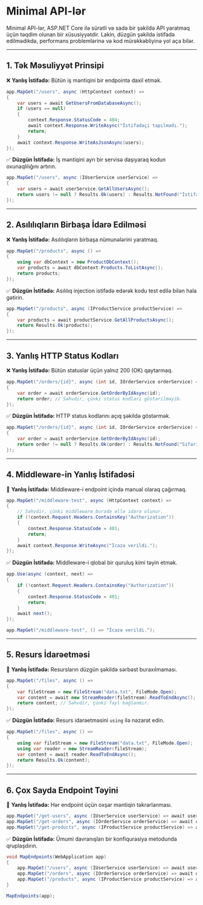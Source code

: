 # Minimal API-lər

Minimal API-lər, ASP.NET Core ilə sürətli və sadə bir şəkildə API yaratmaq üçün təqdim olunan bir xüsusiyyətdir. Lakin, düzgün şəkildə istifadə edilmədikdə, performans problemlərinə və kod mürəkkəbliyinə yol aça bilər.

---

## 1. Tək Məsuliyyət Prinsipi

❌ **Yanlış İstifadə:** Bütün iş məntiqini bir endpointə daxil etmək.

```csharp
app.MapGet("/users", async (HttpContext context) =>
{
    var users = await GetUsersFromDatabaseAsync();
    if (users == null)
    {
        context.Response.StatusCode = 404;
        await context.Response.WriteAsync("İstifadəçi tapılmadı.");
        return;
    }
    await context.Response.WriteAsJsonAsync(users);
});
```

✅ **Düzgün İstifadə:** İş məntiqini ayrı bir servisə daşıyaraq kodun oxunaqlılığını artırın.

```csharp
app.MapGet("/users", async (IUserService userService) =>
{
    var users = await userService.GetAllUsersAsync();
    return users != null ? Results.Ok(users) : Results.NotFound("İstifadəçi tapılmadı.");
});
```

---

## 2. Asılılıqların Birbaşa İdarə Edilməsi

❌ **Yanlış İstifadə:** Asılılıqların birbaşa nümunələrini yaratmaq.

```csharp
app.MapGet("/products", async () =>
{
    using var dbContext = new ProductDbContext();
    var products = await dbContext.Products.ToListAsync();
    return products;
});
```

✅ **Düzgün İstifadə:** Asılılıq injection istifadə edərək kodu test edilə bilən hala gətirin.

```csharp
app.MapGet("/products", async (IProductService productService) =>
{
    var products = await productService.GetAllProductsAsync();
    return Results.Ok(products);
});
```

---

## 3. Yanlış HTTP Status Kodları

❌ **Yanlış İstifadə:** Bütün statuslar üçün yalnız 200 (OK) qaytarmaq.

```csharp
app.MapGet("/orders/{id}", async (int id, IOrderService orderService) =>
{
    var order = await orderService.GetOrderByIdAsync(id);
    return order; // Səhvdir, çünki status kodları göstərilməyib.
});
```

✅ **Düzgün İstifadə:** HTTP status kodlarını açıq şəkildə göstərmək.

```csharp
app.MapGet("/orders/{id}", async (int id, IOrderService orderService) =>
{
    var order = await orderService.GetOrderByIdAsync(id);
    return order != null ? Results.Ok(order) : Results.NotFound("Sifariş tapılmadı.");
});
```

---

## 4. Middleware-in Yanlış İstifadəsi

🔴 **Yanlış İstifadə:** Middleware-i endpoint içində manual olaraq çağırmaq.

```csharp
app.MapGet("/middleware-test", async (HttpContext context) =>
{
    // Səhvdir, çünki middleware burada əllə idarə olunur.
    if (!context.Request.Headers.ContainsKey("Authorization"))
    {
        context.Response.StatusCode = 401;
        return;
    }
    await context.Response.WriteAsync("İcazə verildi.");
});
```

✅ **Düzgün İstifadə:** Middleware-i qlobal bir quruluş kimi təyin etmək.

```csharp
app.Use(async (context, next) =>
{
    if (!context.Request.Headers.ContainsKey("Authorization"))
    {
        context.Response.StatusCode = 401;
        return;
    }
    await next();
});

app.MapGet("/middleware-test", () => "İcazə verildi.");
```

---

## 5. Resurs İdarəetməsi

🔴 **Yanlış İstifadə:** Resursların düzgün şəkildə sərbəst buraxılmaması.

```csharp
app.MapGet("/files", async () =>
{
    var fileStream = new FileStream("data.txt", FileMode.Open);
    var content = await new StreamReader(fileStream).ReadToEndAsync();
    return content; // Səhvdir, çünki fayl bağlanmır.
});
```

✅ **Düzgün İstifadə:** Resurs idarəetməsini `using` ilə nəzarət edin.

```csharp
app.MapGet("/files", async () =>
{
    using var fileStream = new FileStream("data.txt", FileMode.Open);
    using var reader = new StreamReader(fileStream);
    var content = await reader.ReadToEndAsync();
    return Results.Ok(content);
});
```

---

## 6. Çox Sayda Endpoint Təyini

🔴 **Yanlış İstifadə:** Hər endpoint üçün oxşar məntiqin təkrarlanması.

```csharp
app.MapGet("/get-users", async (IUserService userService) => await userService.GetAllUsersAsync());
app.MapGet("/get-orders", async (IOrderService orderService) => await orderService.GetAllOrdersAsync());
app.MapGet("/get-products", async (IProductService productService) => await productService.GetAllProductsAsync());
```

✅ **Düzgün İstifadə:** Ümumi davranışları bir konfiqurasiya metodunda qruplaşdırın.

```csharp
void MapEndpoints(WebApplication app)
{
    app.MapGet("/users", async (IUserService userService) => await userService.GetAllUsersAsync());
    app.MapGet("/orders", async (IOrderService orderService) => await orderService.GetAllOrdersAsync());
    app.MapGet("/products", async (IProductService productService) => await productService.GetAllProductsAsync());
}

MapEndpoints(app);
```
